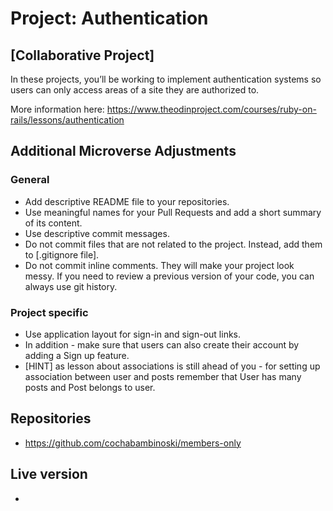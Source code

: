 # Project: Authentication


## [Collaborative Project]

In these projects, you’ll be working to implement authentication systems so users can only access areas of a site they are authorized to.

More information here: https://www.theodinproject.com/courses/ruby-on-rails/lessons/authentication

## Additional Microverse Adjustments

### General

- Add descriptive README file to your repositories.
- Use meaningful names for your Pull Requests and add a short summary of its content.
- Use descriptive commit messages.
- Do not commit files that are not related to the project. Instead, add them to [.gitignore file].
- Do not commit inline comments. They will make your project look messy. If you need to review a previous version of your code, you can always use git history.

### Project specific

- Use application layout for sign-in and sign-out links.
- In addition - make sure that users can also create their account by adding a Sign up feature.
- [HINT] as lesson about associations is still ahead of you - for setting up association between user and posts remember that User has many posts and Post belongs to user.

## Repositories

- https://github.com/cochabambinoski/members-only

## Live version

- 
